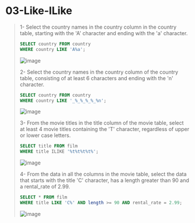 # 03-Like-ILike

>1- Select the country names in the country column in the country table, starting with the 'A' character and ending with the 'a' character.
>``` SQL
> SELECT country FROM country
> WHERE country LIKE 'A%a';
>```
> ![image](https://user-images.githubusercontent.com/57245919/131330473-d9c64e2c-3f7c-4ce6-a20c-c02ecbd86cc1.png)
>
>
>2- Select the country names in the country column of the country table, consisting of at least 6 characters and ending with the 'n' character.
>``` SQL
> SELECT country FROM country
> WHERE country LIKE '_%_%_%_%_%n';
>```
>
> ![image](https://user-images.githubusercontent.com/57245919/131330386-04b0e613-b822-4686-b443-d305bdf63a90.png)
>
>
>3- From the movie titles in the title column of the movie table, select at least 4 movie titles containing the 'T' character, regardless of upper or lower case letters.
>``` SQL
> SELECT title FROM film
> WHERE title ILIKE '%t%t%t%t%';
>```
> ![image](https://user-images.githubusercontent.com/57245919/131330301-c670676f-d8fd-4f25-a5dc-231a67e2615d.png)
>
>
>4- From the data in all the columns in the movie table, select the data that starts with the title 'C' character, has a length greater than 90 and a rental_rate of 2.99.
>``` SQL
> SELECT * FROM film
> WHERE title LIKE 'C%' AND length >= 90 AND rental_rate = 2.99; 
>```
> ![image](https://user-images.githubusercontent.com/57245919/131331160-e26eab7c-1e09-4bed-92b1-0ad1b01b754c.png)
>
>


